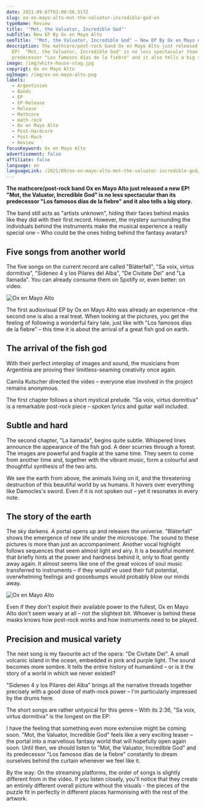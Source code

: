 ```yaml
---
date: 2021-09-07T02:00:56.517Z
slug: ox-en-mayo-alto-mot-the-valuator-incredible-god-en
typeName: Review
title: '"Mot, the Valuator, Incredible God"'
subTitle: New EP By Ox en Mayo Alto
seoTitle: '"Mot, the Valuator, Incredible God" – New EP By Ox en Mayo Alto'
description: The mathcore/post-rock band Ox en Mayo Alto just released a new
  EP!  "Mot, the Valuator, Incredible God" is no less spectacular than its
  predecessor "Los famosos días de la fiebre" and it also tells a big story.
image: /img/white-house-stag.jpg
copyrigt: Ox en Mayo Alto
ogImage: /img/ox-en-mayo-alto.png
labels:
  - Argentinien
  - Bands
  - EP
  - EP-Release
  - Release
  - Mathcore
  - math-rock
  - Ox en Mayo Alto
  - Post-Hardcore
  - Post-Rock
  - Review
focusKeyword: Ox en Mayo Alto
advertisement: false
affiliate: false
language: en
languageLink: /2021/09/ox-en-mayo-alto-mot-the-valuator-incredible-god/
---
```

**The mathcore/post-rock band Ox en Mayo Alto just released a new EP!  "Mot, the Valuator, Incredible God" is no less spectacular than its predecessor "Los famosos días de la fiebre" and it also tells a big story.**

The band still acts as "artists unknown", hiding their faces behind masks like they did with their first record. However, the mystery surrounding the individuals behind the instruments make the musical experience a really special one – Who could be the ones hiding behind the fantasy avatars?

## Five songs from another world

The five songs on the current record are called "Bläterfall", "Sa voix, virtus dormitiva", "Sideneo 4 y los Pilares del Alba", "De Civitate Dei" and "La Ilamada". You can already consume them on Spotify or, even better: on video.

![Ox en Mayo Alto](/img/fox.jpg "Ox en Mayo Alto")

The first audiovisual EP by Ox en Mayo Alto was already an experience –the second one is also a real treat. When looking at the pictures, you get the feeling of following a wonderful fairy tale, just like with "Los famosos días de la fiebre" – this time it is about the arrival of a great fish god on earth.

## The arrival of the fish god

With their perfect interplay of images and sound, the musicians from Argentinia are proving their limitless-seaming creativity once again.

Camila Kutscher directed the video – everyone else involved in the project remains anonymous.

The first chapter follows a short mystical prelude. "Sa voix, virtus dormitiva" is a remarkable post-rock piece – spoken lyrics and guitar wall included.

## Subtle and hard

The second chapter, "La Ilamada", begins quite subtle. Whispered lines announce the appearance of the fish god. A deer scurries through a forest. The images are powerful and fragile at the same time. They seem to come from another time and, together with the vibrant music, form a colourful and thoughtful synthesis of the two arts. 

We see the earth from above, the animals living on it, and the threatening destruction of this beautiful world by us humans. It hovers over everything like Damocles's sword. Even if it is not spoken out –  yet it resonates in every note.

## The story of the earth

The sky darkens. A portal opens up and releases the universe. "Bläterfall" shows the emergence of new life under the microscope. The sound to these pictures is more than just an accompaniment. Another vocal highlight follows sequences that seem almost light and airy. It is a beautiful moment that briefly hints at the power and hardness behind it, only to float gently away again. It almost seems like one of the great voices of soul music transferred to instruments – if they would've used their full potential, overwhelming feelings and goosebumps would probably blow our minds away.

![Ox en Mayo Alto](/img/mot.jpg "Ox en Mayo Alto")

Even if they don't exploit their available power to the fullest, Ox en Mayo Alto don't seem weary at all – not the slightest bit. Whoever is behind these masks knows how post-rock works and how instruments need to be played.

## Precision and musical variety

The next song is my favourite act of the opera: "De Civitate Dei". A small volcanic island in the ocean, embedded in pink and purple light. The sound becomes more sombre. It tells the entire history of humankind – or is it the story of a world in which we never existed?

"Sideneo 4 y los Pilares del Alba" brings all the narrative threads together precisely with a good dose of math-rock power – I'm particularly impressed by the drums here.

The short songs are rather untypical for this genre – With its 2:36, "Sa voix, virtus dormitiva" is the longest on the EP:

I have the feeling that something even more extensive might be coming soon. "Mot, the Valuator, Incredible God" feels like a very exciting teaser – the portal into a marvellous fantasy world that will hopefully open again soon. Until then, we should listen to "Mot, the Valuator, Incredible God" and its predecessor "Los famosos días de la fiebre" constantly to dream ourselves behind the curtain whenever we feel like it.

By the way: On the streaming platforms, the order of songs is slightly different from in the video. If you listen closely, you'll notice that they create an entirely different overall picture without the visuals - the pieces of the puzzle fit in perfectly in different places harmonising with the rest of the artwork. 

<YouTube id="M5nTMbdOf4w" />